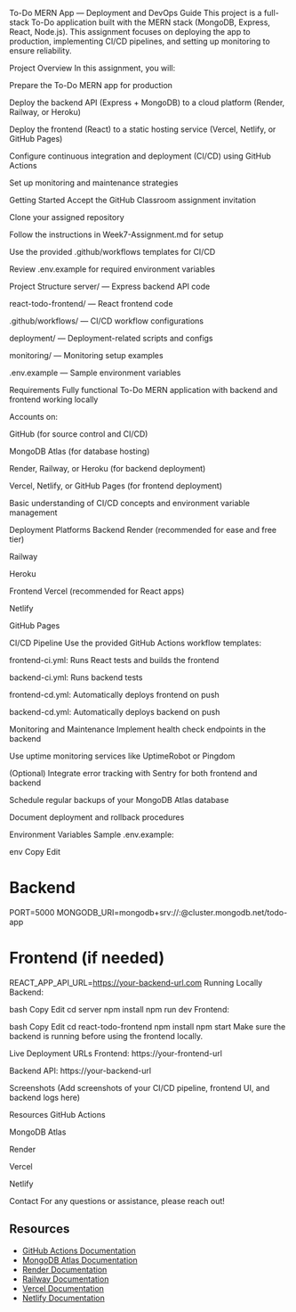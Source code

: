 To-Do MERN App — Deployment and DevOps Guide
This project is a full-stack To-Do application built with the MERN stack (MongoDB, Express, React, Node.js). This assignment focuses on deploying the app to production, implementing CI/CD pipelines, and setting up monitoring to ensure reliability.

Project Overview
In this assignment, you will:

Prepare the To-Do MERN app for production

Deploy the backend API (Express + MongoDB) to a cloud platform (Render, Railway, or Heroku)

Deploy the frontend (React) to a static hosting service (Vercel, Netlify, or GitHub Pages)

Configure continuous integration and deployment (CI/CD) using GitHub Actions

Set up monitoring and maintenance strategies

Getting Started
Accept the GitHub Classroom assignment invitation

Clone your assigned repository

Follow the instructions in Week7-Assignment.md for setup

Use the provided .github/workflows templates for CI/CD

Review .env.example for required environment variables

Project Structure
server/ — Express backend API code

react-todo-frontend/ — React frontend code

.github/workflows/ — CI/CD workflow configurations

deployment/ — Deployment-related scripts and configs

monitoring/ — Monitoring setup examples

.env.example — Sample environment variables

Requirements
Fully functional To-Do MERN application with backend and frontend working locally

Accounts on:

GitHub (for source control and CI/CD)

MongoDB Atlas (for database hosting)

Render, Railway, or Heroku (for backend deployment)

Vercel, Netlify, or GitHub Pages (for frontend deployment)

Basic understanding of CI/CD concepts and environment variable management

Deployment Platforms
Backend
Render (recommended for ease and free tier)

Railway

Heroku

Frontend
Vercel (recommended for React apps)

Netlify

GitHub Pages

CI/CD Pipeline
Use the provided GitHub Actions workflow templates:

frontend-ci.yml: Runs React tests and builds the frontend

backend-ci.yml: Runs backend tests

frontend-cd.yml: Automatically deploys frontend on push

backend-cd.yml: Automatically deploys backend on push

Monitoring and Maintenance
Implement health check endpoints in the backend

Use uptime monitoring services like UptimeRobot or Pingdom

(Optional) Integrate error tracking with Sentry for both frontend and backend

Schedule regular backups of your MongoDB Atlas database

Document deployment and rollback procedures

Environment Variables
Sample .env.example:

env
Copy
Edit
# Backend
PORT=5000
MONGODB_URI=mongodb+srv://<username>:<password>@cluster.mongodb.net/todo-app

# Frontend (if needed)
REACT_APP_API_URL=https://your-backend-url.com
Running Locally
Backend:

bash
Copy
Edit
cd server
npm install
npm run dev
Frontend:

bash
Copy
Edit
cd react-todo-frontend
npm install
npm start
Make sure the backend is running before using the frontend locally.

Live Deployment URLs
Frontend: https://your-frontend-url

Backend API: https://your-backend-url

Screenshots
(Add screenshots of your CI/CD pipeline, frontend UI, and backend logs here)

Resources
GitHub Actions

MongoDB Atlas

Render

Vercel

Netlify

Contact
For any questions or assistance, please reach out!



## Resources

- [GitHub Actions Documentation](https://docs.github.com/en/actions)
- [MongoDB Atlas Documentation](https://docs.atlas.mongodb.com/)
- [Render Documentation](https://render.com/docs)
- [Railway Documentation](https://docs.railway.app/)
- [Vercel Documentation](https://vercel.com/docs)
- [Netlify Documentation](https://docs.netlify.com/) 
